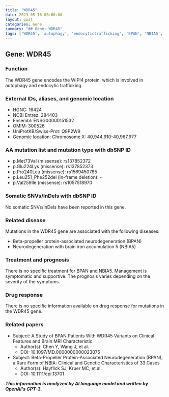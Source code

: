 ```yaml
---
title: "WDR45"
date: 2023-05-16 00:00:00
layout: post
categories: Gene
summary: "## Gene: WDR45"
tags: ['WDR45', 'autophagy', 'endocytictrafficking', 'BPAN', 'NBIA5', 'neurodegeneration', 'geneticmutation', 'prognosis']
---
```


## Gene: WDR45

### Function
The WDR45 gene encodes the WIPI4 protein, which is involved in autophagy and endocytic trafficking.

### External IDs, aliases, and genomic location
- HGNC: 16424
- NCBI Entrez: 284403
- Ensembl: ENSG00000151532
- OMIM: 300526
- UniProtKB/Swiss-Prot: Q9P2W9
- Genomic location: Chromosome X: 40,944,910-40,967,977

### AA mutation list and mutation type with dbSNP ID
- p.Met73Val (missense): rs137852372
- p.Glu224Lys (missense): rs137852373
- p.Pro240Leu (missense): rs1569450765
- p.Leu251_Phe252del (in-frame deletion): -
- p.Val259Ile (missense): rs1057518970

### Somatic SNVs/InDels with dbSNP ID
No somatic SNVs/InDels have been reported in this gene.

### Related disease
Mutations in the WDR45 gene are associated with the following diseases:
- Beta-propeller protein-associated neurodegeneration (BPAN)
- Neurodegeneration with brain iron accumulation 5 (NBIA5)

### Treatment and prognosis
There is no specific treatment for BPAN and NBIA5. Management is symptomatic and supportive. The prognosis varies depending on the severity of the symptoms.

### Drug response
There is no specific information available on drug response for mutations in the WDR45 gene.

### Related papers
- Subject: A Study of BPAN Patients With WDR45 Variants on Clinical Features and Brain MRI Characteristic
  - Author(s): Chen Y, Wang J, et al.
  - DOI: 10.1097/MD.0000000000023075
- Subject: Beta-Propeller Protein-Associated Neurodegeneration (BPAN), a Rare Form of NBIA: Clinical and Genetic Characteristics of 33 Cases
  - Author(s): Hayflick SJ, Kruer MC, et al.
  - DOI: 10.1111/epi.13701

**_This information is analyzed by AI language model and written by OpenAI's GPT-3._**